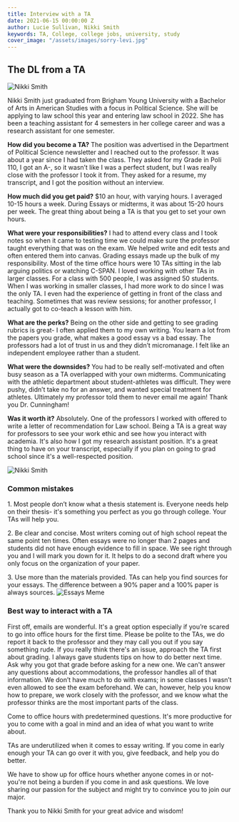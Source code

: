 ```yaml
---
title: Interview with a TA
date: 2021-06-15 00:00:00 Z
author: Lucie Sullivan, Nikki Smith
keywords: TA, College, college jobs, university, study
cover_image: "/assets/images/sorry-levi.jpg"
---
```


## The DL from a TA

![Nikki Smith](https://lh6.googleusercontent.com/1XAfaPvKZrCoatoC2PRpvOMnBpHmUalehFiiUiH1tp6bElhHrKEvoqxPqnrviKA6xoy9SnQSL4cia3lTv6Ybt3NqqG1cpALnMhyWDEQcQ1DokU0b04J76ukknEkltmP3BdfYfV-s)

Nikki Smith just graduated from Brigham Young University with a Bachelor of Arts in American Studies with a focus in Political Science. She will be applying to law school this year and entering law school in 2022. She has been a teaching assistant for 4 semesters in her college career and was a research assistant for one semester.

**How did you become a TA?** The position was advertised in the Department of Political Science newsletter and I reached out to the professor. It was about a year since I had taken the class. They asked for my Grade in Poli 110, I got an A-, so it wasn’t like I was a perfect student, but I was really close with the professor I took it from. They asked for a resume, my transcript, and I got the position without an interview.

**How much did you get paid?** $10 an hour, with varying hours. I averaged 10-15 hours a week. During Essays or midterms, it was about 15-20 hours per week. The great thing about being a TA is that you get to set your own hours.

**What were your responsibilities?** I had to attend every class and I took notes so when it came to testing time we could make sure the professor taught everything that was on the exam. We helped write and edit tests and often entered them into canvas. Grading essays made up the bulk of my responsibility. Most of the time office hours were 10 TAs sitting in the lab arguing politics or watching C-SPAN. I loved working with other TAs in larger classes. For a class with 500 people, I was assigned 50 students. When I was working in smaller classes, I had more work to do since I was the only TA. I even had the experience of getting in front of the class and teaching. Sometimes that was review sessions; for another professor, I actually got to co-teach a lesson with him.

**What are the perks?** Being on the other side and getting to see grading rubrics is great- I often applied them to my own writing. You learn a lot from the papers you grade, what makes a good essay vs a bad essay. The professors had a lot of trust in us and they didn’t micromanage. I felt like an independent employee rather than a student.

**What were the downsides?** You had to be really self-motivated and often busy season as a TA overlapped with your own midterms. Communicating with the athletic department about student-athletes was difficult. They were pushy, didn’t take no for an answer, and wanted special treatment for athletes. Ultimately my professor told them to never email me again! Thank you Dr. Cunningham!

**Was it worth it?** Absolutely. One of the professors I worked with offered to write a letter of recommendation for Law school. Being a TA is a great way for professors to see your work ethic and see how you interact with academia. It's also how I got my research assistant position. It's a great thing to have on your transcript, especially if you plan on going to grad school since it's a well-respected position.

![Nikki Smith](https://lh6.googleusercontent.com/vI32HSHiN49B_eduhui8KXFA6U4C7LucLqM04-R9JmrbOvmHBwf7A84nDwQAVqq0QH2wxIDkWA5lOzVXQW2CGFbmh2pgPA7v0TyYUeIUUQ15YQvS_fHF9krBvdFUjXszEWE1WXt3)

### Common mistakes

1\. Most people don’t know what a thesis statement is. Everyone needs help on their thesis- it's something you perfect as you go through college. Your TAs will help you.

2\. Be clear and concise. Most writers coming out of high school repeat the same point ten times. Often essays were no longer than 2 pages and students did not have enough evidence to fill in space. We see right through you and I will mark you down for it. It helps to do a second draft where you only focus on the organization of your paper.

3\. Use more than the materials provided. TAs can help you find sources for your essays. The difference between a 90% paper and a 100% paper is always sources.
![Essays Meme](https://lh5.googleusercontent.com/iM5CA-uGJpyQjqcQg0a3GKFUY8nT8xinFXk8ZIaCeD3WtU7fK8pyRCMkVtuFUt9OYwjo22ZlLw2RFFXIK25RSKkzG9G00TX2OLx0ED5MCeA_8fDOH6BYEg8Nu21mwfR13TPFdoGP)
### Best way to interact with a TA
First off, emails are wonderful. It's a great option especially if you’re scared to go into office hours for the first time. Please be polite to the TAs, we do report it back to the professor and they may call you out if you say something rude. If you really think there's an issue, approach the TA first about grading. I always gave students tips on how to do better next time. Ask why you got that grade before asking for a new one. We can't answer any questions about accommodations, the professor handles all of that information. We don’t have much to do with exams; in some classes I wasn’t even allowed to see the exam beforehand. We can, however, help you know how to prepare, we work closely with the professor, and we know what the professor thinks are the most important parts of the class.

Come to office hours with predetermined questions. It's more productive for you to come with a goal in mind and an idea of what you want to write about.

TAs are underutilized when it comes to essay writing. If you come in early enough your TA can go over it with you, give feedback, and help you do better.

We have to show up for office hours whether anyone comes in or not- you're not being a burden if you come in and ask questions. We love sharing our passion for the subject and might try to convince you to join our major.

Thank you to Nikki Smith for your great advice and wisdom!